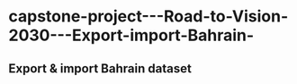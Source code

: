 # capstone-project---Road-to-Vision-2030---Export-import-Bahrain-
Export &amp; import Bahrain dataset
-
